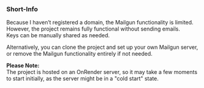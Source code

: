 ### Short-Info

Because I haven’t registered a domain, the Mailgun functionality is limited.  
However, the project remains fully functional without sending emails.  
Keys can be manually shared as needed.

Alternatively, you can clone the project and set up your own Mailgun server,  
or remove the Mailgun functionality entirely if not needed.

**Please Note:**  
The project is hosted on an OnRender server, 
so it may take a few moments to start initially, 
as the server might be in a "cold start" state.
